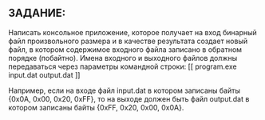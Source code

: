 ## ЗАДАНИЕ: 
Написать консольное приложение, которое получает на вход бинарный файл произвольного размера и в качестве результата создает новый файл, в котором содержимое входного файла записано в обратном порядке (побайтно). Имена входного и выходного файлов должны передаваться через параметры командной строки:
[[
program.exe input.dat output.dat
]]

Например, если на входе файл input.dat в котором записаны байты {0x0A, 0x00, 0x20, 0xFF}, то на выходе должен быть файл output.dat в котором записаны байты {0xFF, 0x20, 0x00, 0x0A}.
